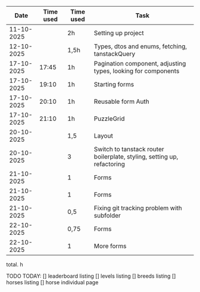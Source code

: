
| Date       |Time used  | Time used  |Task               |
|------------|------------|------------|----------------------------------|
|11-10-2025 | | 2h | Setting up project
|12-10-2025 | | 1,5h | Types, dtos and enums, fetching, tanstackQuery
|17-10-2025 | 17:45 | 1h | Pagination component, adjusting types, looking for components
|17-10-2025 | 19:10 | 1h | Starting forms
|17-10-2025 | 20:10 | 1h | Reusable form Auth
|17-10-2025 | 21:10 | 1h | PuzzleGrid
|20-10-2025 | | 1,5 | Layout
|20-10-2025 | | 3 | Switch to tanstack router boilerplate, styling, setting up, refactoring
|21-10-2025 | | 1 | Forms
|21-10-2025 | | 1 | Forms
|21-10-2025 | | 0,5 | Fixing git tracking problem with subfolder
|22-10-2025 | | 0,75 | Forms
|22-10-2025 | | 1 | More forms

total. h

TODO TODAY:
[] leaderboard listing
[] levels listing
[] breeds listing
[] horses listing
[] horse individual page